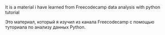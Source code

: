 It is a material i have learned from Freecodecamp data analysis with python tutorial

Это материал, который я изучил из канала Freecodecamp с помощью туториала по анализу данных Python.
